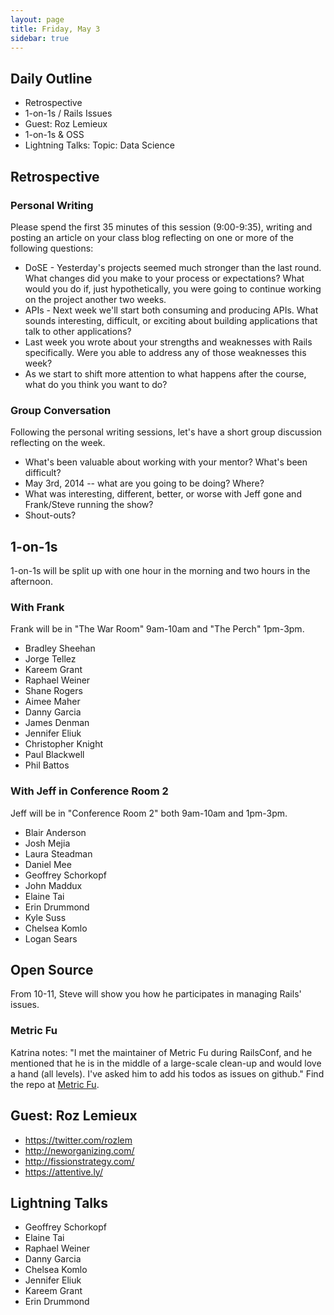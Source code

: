 ```yaml
---
layout: page
title: Friday, May 3
sidebar: true
---
```


## Daily Outline

* Retrospective
* 1-on-1s / Rails Issues
* Guest: Roz Lemieux
* 1-on-1s & OSS
* Lightning Talks: Topic: Data Science

## Retrospective

### Personal Writing

Please spend the first 35 minutes of this session (9:00-9:35), writing and posting an article on your class blog reflecting on one or more of the following questions:

* DoSE - Yesterday's projects seemed much stronger than the last round. What changes did you make to your process or expectations? What would you do if, just hypothetically, you were going to continue working on the project another two weeks.
* APIs - Next week we'll start both consuming and producing APIs. What sounds interesting, difficult, or exciting about building applications that talk to other applications?
* Last week you wrote about your strengths and weaknesses with Rails specifically. Were you able to address any of those weaknesses this week?
* As we start to shift more attention to what happens after the course, what do you think you want to do?

### Group Conversation

Following the personal writing sessions, let's have a short group discussion reflecting on the week.

* What's been valuable about working with your mentor? What's been difficult?
* May 3rd, 2014 -- what are you going to be doing? Where?
* What was interesting, different, better, or worse with Jeff gone and Frank/Steve running the show?
* Shout-outs?

## 1-on-1s

1-on-1s will be split up with one hour in the morning and two hours in the afternoon.

### With Frank

Frank will be in "The War Room" 9am-10am and "The Perch" 1pm-3pm.

* Bradley Sheehan
* Jorge Tellez
* Kareem Grant
* Raphael Weiner
* Shane Rogers
* Aimee Maher
* Danny Garcia
* James Denman
* Jennifer Eliuk
* Christopher Knight
* Paul Blackwell
* Phil Battos

### With Jeff in Conference Room 2

Jeff will be in "Conference Room 2" both 9am-10am and 1pm-3pm.

* Blair Anderson
* Josh Mejia
* Laura Steadman
* Daniel Mee
* Geoffrey Schorkopf
* John Maddux
* Elaine Tai
* Erin Drummond
* Kyle Suss
* Chelsea Komlo
* Logan Sears

## Open Source

From 10-11, Steve will show you how he participates in managing Rails' issues.

### Metric Fu

Katrina notes: "I met the maintainer of Metric Fu during RailsConf, and he mentioned that he is in the middle of a large-scale clean-up and would love a hand (all levels). I've asked him to add his todos as issues on github." Find the repo at [Metric Fu](https://github.com/metricfu/metric_fu).  

## Guest: Roz Lemieux

* https://twitter.com/rozlem
* http://neworganizing.com/
* http://fissionstrategy.com/
* https://attentive.ly/

## Lightning Talks

* Geoffrey Schorkopf
* Elaine Tai
* Raphael Weiner
* Danny Garcia
* Chelsea Komlo
* Jennifer Eliuk
* Kareem Grant
* Erin Drummond
